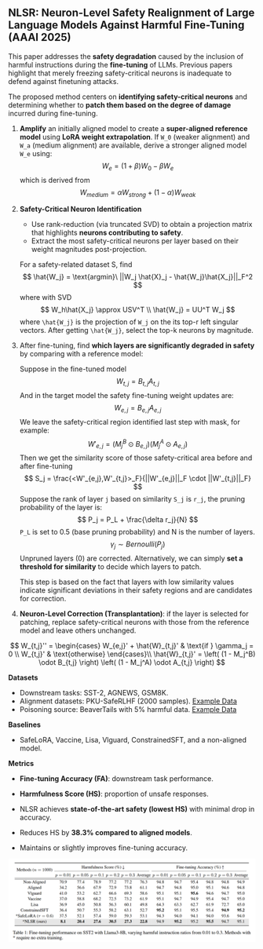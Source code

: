 ## NLSR: Neuron-Level Safety Realignment of Large Language Models Against Harmful Fine-Tuning (AAAI 2025)

This paper addresses the **safety degradation** caused by the inclusion of harmful instructions during the **fine-tuning** of LLMs. Previous papers highlight that merely freezing safety-critical neurons is inadequate to defend against finetuning attacks.

The proposed method centers on **identifying safety-critical neurons** and determining whether to **patch them based on the degree of damage** incurred during fine-tuning.

1. **Amplify** an initially aligned model to create a **super-aligned reference model** using **LoRA weight extrapolation**. If `W_0` (weaker alignment) and `W_a` (medium alignment) are available, derive a stronger aligned model `W_e` using:
   $$
   W_e = (1+\beta)W_0 - \beta W_e
   $$
   which is derived from
   $$
   W_{medium} = \alpha W_{strong} + (1-\alpha)W_{weak}
   $$

2. **Safety-Critical Neuron Identification**

   - Use rank-reduction (via truncated SVD) to obtain a projection matrix that highlights **neurons contributing to safety**.
   - Extract the most safety-critical neurons per layer based on their weight magnitudes post-projection.

   For a safety-related dataset S, find
   $$
   \hat{W_j} = \text{argmin}\ ||W_j \hat{X}_j - \hat{W_j}\hat{X_j}||_F^2
   $$
   where with SVD
   $$
   W_h\hat{X_j} \approx USV^T \\
   \hat{W_j} = UU^T W_j
   $$
   where `\hat{W_j}` is the projection of `W_j` on the its top-r left singular vectors. After getting `\hat{W_j}`, select the top-k neurons by magnitude.

3. After fine-tuning, find **which layers are significantly degraded in safety** by comparing with a reference model:

   Suppose in the fine-tuned model
   $$
   W_{t,j} = B_{t,j}A_{t,j}
   $$
   And in the target model the safety fine-tuning weight updates are:
   $$
   W_{e,j} = B_{e,j}A_{e,j}
   $$
   We leave the safety-critical region identified last step with mask, for example:
   $$
   W'_{e,j} = (M_j^B \odot B_{e,j}) (M_j^A \odot A_{e,j})
   $$
   Then we get the similarity score of those safety-critical area before and after fine-tuning
   $$
   S_j = \frac{<W'_{e,j},W'_{t,j}>_F}{||W'_{e,j}||_F \cdot ||W'_{t,j}||_F}
   $$
   Suppose the rank of layer `j` based on similarity `S_j` is `r_j`, the pruning probability of the layer is:
   $$
   P_j = P_L + \frac{\delta r_j}{N}
   $$
   `P_L` is set to 0.5 (base pruning probability) and N is the number of layers.
   $$
   \gamma_j \sim Bernoulli(P_j)
   $$
   Unpruned layers (0) are corrected. Alternatively, we can simply **set a threshold for similarity** to decide which layers to patch.

   This step is based on the fact that layers with low similarity values indicate significant deviations in their safety regions and are candidates for correction.

4. **Neuron-Level Correction (Transplantation)**: if the layer is selected for patching, replace safety-critical neurons with those from the reference model and leave others unchanged.

$$
W_{t,j}'' = 
\begin{cases}
W_{e,j}' + \hat{W}_{t,j}' & \text{if } \gamma_j = 0 \\
W_{t,j}' & \text{otherwise}
\end{cases}\\
\hat{W}_{t,j}' = \left( (1 - M_j^B) \odot B_{t,j} \right) \left( (1 - M_j^A) \odot A_{t,j} \right)
$$

**Datasets**

- Downstream tasks: SST-2, AGNEWS, GSM8K.
- Alignment datasets: PKU-SafeRLHF (2000 samples). [Example Data](https://github.com/PKU-Alignment/beavertails/blob/main/data/BeaverTails/example-00008-of-00010.json)
- Poisoning source: BeaverTails with 5% harmful data. [Example Data](https://github.com/PKU-Alignment/beavertails/blob/main/data/BeaverTails/example-00003-of-00010.json)

**Baselines**

- SafeLoRA, Vaccine, Lisa, Vlguard, ConstrainedSFT, and a non-aligned model.

**Metrics**

- **Fine-tuning Accuracy (FA)**: downstream task performance.
- **Harmfulness Score (HS)**: proportion of unsafe responses.

- NLSR achieves **state-of-the-art safety (lowest HS)** with minimal drop in accuracy.
- Reduces HS by **38.3% compared to aligned models**.
- Maintains or slightly improves fine-tuning accuracy.

![image-20250703134307872](./assets/image-20250703134307872.png)

